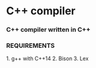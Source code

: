 <h1><b> C++ compiler </b> </h1>

<h3> C++ compiler written in C++ </h3>
<h3> REQUIREMENTS </h3>
1. g++ with C++14
2. Bison
3. Lex
